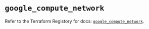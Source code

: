 # `google_compute_network`

Refer to the Terraform Registory for docs: [`google_compute_network`](https://registry.terraform.io/providers/hashicorp/google-beta/4.75.0/docs/resources/google_compute_network).

